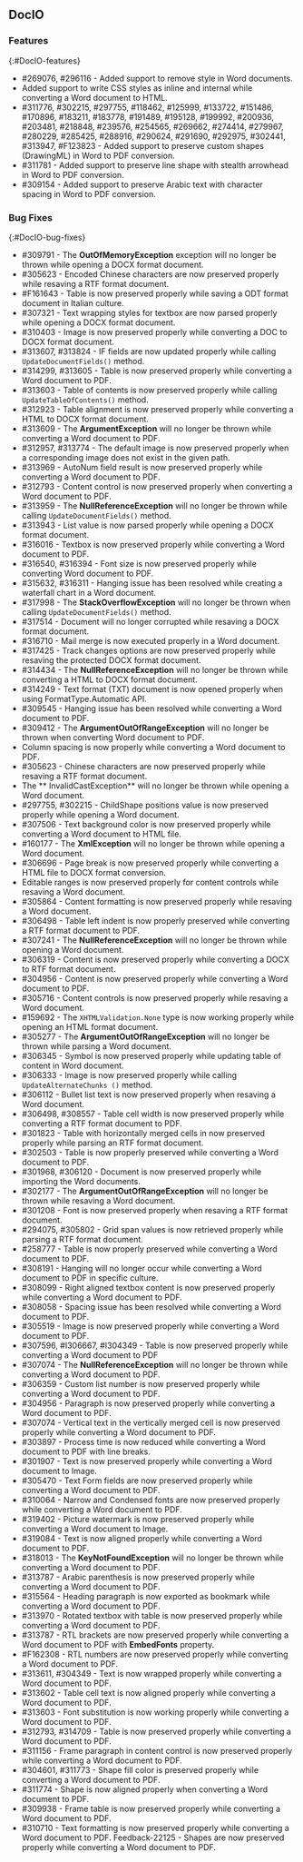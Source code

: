 ## DocIO

### Features
{:#DocIO-features}

* \#269076, \#296116 - Added support to remove style in Word documents.
* Added support to write CSS styles as inline and internal while converting a Word document to HTML.
* \#311776, \#302215, \#297755, \#118462, \#125999, \#133722, \#151486, \#170896, \#183211, \#183778, \#191489, \#195128, \#199992, \#200936, \#203481, \#218848, \#239576, \#254565, \#269662, \#274414, \#279967, \#280229, \#285425, \#288916, \#290624, \#291690, \#292975, \#302441, \#313947, \#F123823 - Added support to preserve custom shapes (DrawingML) in Word to PDF conversion.
* \#311781 - Added support to preserve line shape with stealth arrowhead in Word to PDF conversion.
* \#309154 - Added support to preserve Arabic text with character spacing in Word to PDF conversion.

### Bug Fixes
{:#DocIO-bug-fixes}

* \#309791 - The **OutOfMemoryException** exception will no longer be thrown while opening a DOCX format document.
* \#305623 - Encoded Chinese characters are now preserved properly while resaving a RTF format document.
* \#F161643 - Table is now preserved properly while saving a ODT format document in Italian culture.
* \#307321 - Text wrapping styles for textbox are now parsed properly while opening a DOCX format document.
* \#310403 - Image is now preserved properly while converting a DOC to DOCX format document.
* \#313607, \#313824  - IF fields are now updated properly while calling `UpdateDocumentFields()` method.
* \#314299, \#313605 - Table is now preserved properly while converting a Word document to PDF.
* \#313603 - Table of contents is now preserved properly while calling `UpdateTableOfContents()` method.
* \#312923 -  Table alignment is now preserved properly while converting a HTML to DOCX format document.
* \#313609 - The **ArgumentException** will no longer be thrown while converting a Word document to PDF.
* \#312957, \#313774 - The default image is now preserved properly when a corresponding image does not exist in the given path.
* \#313969 - AutoNum field result is now preserved properly while converting a Word document to PDF.
* \#312793 - Content control is now preserved properly when converting a Word document to PDF.
* \#313959 - The **NullReferenceException** will no longer be thrown while calling `UpdateDocumentFields()` method.
* \#313943 - List value is now parsed properly while opening a DOCX format document.
* \#316016 - Textbox is now preserved properly while converting a Word document to PDF.
* \#316540, \#316394 - Font size is now preserved properly while converting Word document to PDF.
* \#315632, \#316311 - Hanging issue has been resolved while creating a waterfall chart in a Word document.
* \#317998 - The **StackOverflowException** will no longer be thrown when calling `UpdateDocumentFields()` method.
* \#317514 - Document will no longer corrupted while resaving a DOCX format document.
* \#316710 - Mail merge is now executed properly in a Word document. 
* \#317425 - Track changes options are now preserved properly while resaving the protected DOCX format document.
* \#314434 - The **NullReferenceException** will no longer be thrown while converting a HTML to DOCX format document.
* \#314249 - Text format (TXT) document is now opened properly when using FormatType.Automatic API. 
* \#309545 - Hanging issue has been resolved while converting a Word document to PDF.
* \#309412 - The **ArgumentOutOfRangeException** will no longer be thrown when converting Word document to PDF.
* Column spacing is now properly while converting a Word document to PDF.
* \#305623 - Chinese characters are now preserved properly while resaving a RTF format document.
* The ** InvalidCastException** will no longer be thrown while opening a Word document.
* \#297755, \#302215 - ChildShape positions value is now preserved properly while opening a Word document.
* \#307506 - Text background color is now preserved properly while converting a Word document to HTML file.	
* \#160177 - The **XmlException** will no longer be thrown while opening a Word document.
* \#306696 - Page break is now preserved properly while converting a HTML file to DOCX format conversion.
* Editable ranges is now preserved properly for content controls while resaving a Word document.
* \#305864 - Content formatting is now preserved properly while resaving a Word document.
* \#306498 - Table left indent is now properly preserved while converting a RTF format document to PDF.
* \#307241 - The **NullReferenceException** will no longer be thrown while opening a Word document.
* \#306319 - Content is now preserved properly while converting a DOCX to RTF format document.
* \#304956 - Content is now preserved properly while converting a Word document to PDF.
* \#305716 - Content controls is now preserved properly while resaving a Word document.
* \#159692 - The `XHTMLValidation.None` type is now working properly while opening an HTML format document.
* \#305277 - The **ArgumentOutOfRangeException** will no longer be thrown while parsing a Word document.
* \#306345 - Symbol is now preserved properly while updating table of content in Word document.
* \#306333 - Image is now preserved properly while calling `UpdateAlternateChunks ()` method.
* \#306112 - Bullet list text is now preserved properly when resaving a Word document.
* \#306498, \#308557 - Table cell width is now preserved properly while converting a RTF format document to PDF.
* \#301823 - Table with horizontally merged cells in now preserved properly while parsing an RTF format document.
* \#302503 - Table is now properly preserved while converting a Word document to PDF.
* \#301968, \#306120 - Document is now preserved properly while importing the Word documents.
* \#302177 - The **ArgumentOutOfRangeException** will no longer be thrown while resaving a Word document.
* \#301208 - Font is now preserved properly when resaving a RTF format document.
* \#294075, \#305802 - Grid span values is now retrieved properly while parsing a RTF format document.
* \#258777 - Table is now properly preserved while converting a Word document to PDF.
* \#308191 - Hanging will no longer occur while converting a Word document to PDF in specific culture.
* \#308099 - Right aligned textbox content is now preserved properly while converting a Word document to PDF.
* \#308058 - Spacing issue has been resolved while converting a Word document to PDF.
* \#305519 - Image is now preserved properly while converting a Word document to PDF.
* \#307596, \#I306667, \#I304349 - Table is now preserved properly while converting a Word document to PDF
* \#307074 - The **NullReferenceException** will no longer be thrown while converting a Word document to PDF.
* \#306359 - Custom list number is now preserved properly while converting a Word document to PDF.
* \#304956 - Paragraph is now preserved properly while converting a Word document to PDF.
* \#307074 - Vertical text in the vertically merged cell is now preserved properly while converting a Word document to PDF.
* \#303897 - Process time is now reduced while converting a Word document to PDF with line breaks.
* \#301907 - Text is now preserved properly while converting a Word document to Image.
* \#305470 - Text Form fields are now preserved properly while converting a Word document to PDF.
* \#310064 - Narrow and Condensed fonts are now preserved properly while converting a Word document to PDF.
* \#319402 - Picture watermark is now preserved properly while converting a Word document to Image.
* \#319084 - Text is now aligned properly while converting a Word document to PDF.
* \#318013 - The **KeyNotFoundException** will no longer be thrown while converting a Word document to PDF.
* \#313787 - Arabic parenthesis is now preserved properly while converting a Word document to PDF.
* \#315564 - Heading paragraph is now exported as bookmark while converting a Word document to PDF.
* \#313970 - Rotated textbox with table is now preserved properly while converting a Word document to PDF.
* \#313787 - RTL brackets are now preserved properly while converting a Word document to PDF with **EmbedFonts** property.
* \#F162308 - RTL numbers are now preserved properly while converting a Word document to PDF.
* \#313611, \#304349 - Text is now wrapped properly while converting a Word document to PDF.
* \#313602 - Table cell text is now aligned properly while converting a Word document to PDF.
* \#313603 - Font substitution is now working properly while converting a Word document to PDF.
* \#312793, \#314709 - Table is now preserved properly while converting a Word document to PDF.
* \#311156 - Frame paragraph in content control is now preserved properly while converting a Word document to PDF.
* \#304601, \#311773 - Shape fill color is preserved properly while converting a Word document to PDF.
* \#311774 - Shape is now aligned properly when converting a Word document to PDF.
* \#309938 - Frame table is now preserved properly while converting a Word document to PDF.
* \#310710 - Text formatting is now preserved properly while converting a Word document to PDF.
Feedback-22125 - Shapes are now preserved properly while converting a Word document to PDF.